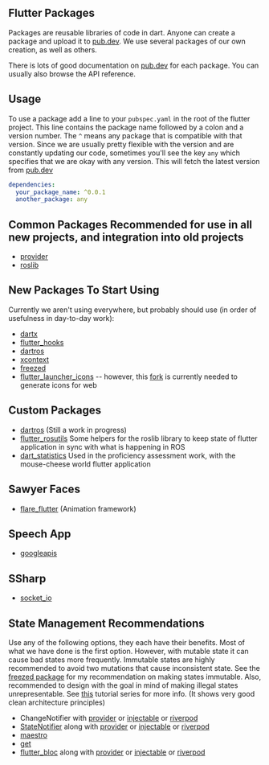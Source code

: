 ## Flutter Packages

Packages are reusable libraries of code in dart.
Anyone can create a package and upload it to [pub.dev](pub.dev).
We use several packages of our own creation, as well as others.

There is lots of good documentation on [pub.dev](pub.dev) for each package.
You can usually also browse the API reference.

## Usage

To use a package add a line to your `pubspec.yaml` in the root of the flutter project.
This line contains the package name followed by a colon and a version number.
The `^` means any package that is compatible with that version.
Since we are usually pretty flexible with the version and are constantly updating our code,
sometimes you'll see the key `any` which specifies that we are okay with any version. 
This will fetch the latest version from [pub.dev](pub.dev)

```yaml
dependencies:
  your_package_name: ^0.0.1
  another_package: any
```

## Common Packages Recommended for use in all new projects, and integration into old projects

* [provider](pub.dev/packages/provider)
* [roslib](pub.dev/packages/roslib)

## New Packages To Start Using
Currently we aren't using everywhere, but probably should use (in order of usefulness in day-to-day work):
* [dartx](pub.dev/packages/dartx)
* [flutter_hooks](pub.dev/packages/flutter_hooks)
* [dartros](pub.dev/packages/dartros)
* [xcontext](pub.dev/packages/xcontext)
* [freezed](pub.dev/packages/freezed)
* [flutter_launcher_icons](pub.dev/packages/flutter_launcher_icons) -- however, this [fork](https://github.com/personalizedrefrigerator/flutter_launcher_icons) is currently needed to generate icons for web
  
## Custom Packages
* [dartros](pub.dev/packages/dartros) (Still a work in progress)
* [flutter_rosutils](pub.dev/packages/flutter_rosutils) Some helpers for the roslib library to keep state of flutter application in sync with what is happening in ROS
* [dart_statistics](pub.dev/packages/dart_statistics) Used in the proficiency assessment work, with the mouse-cheese world flutter application

## Sawyer Faces
* [flare_flutter](pub.dev/packages/flare_flutter) (Animation framework)

## Speech App
* [googleapis](pub.dev/packages/googleapis)

## SSharp
* [socket_io](pub.dev/packages/socket_io)


## State Management Recommendations
Use any of the following options, they each have their benefits.
Most of what we have done is the first option. However, with mutable state it can cause bad states more frequently.
Immutable states are highly recommended to avoid two mutations that cause inconsistent state. 
See the [freezed package](pub.dev/packages/freezed) for my recommendation on making states immutable.
Also, recommended to design with the goal in mind of making illegal states unrepresentable. 
See [this](https://www.youtube.com/watch?v=RMiN59x3uH0&list=PLB6lc7nQ1n4iS5p-IezFFgqP6YvAJy84U) tutorial series for more info.
(It shows very good clean architecture principles) 

* ChangeNotifier with [provider](pub.dev/packages/provider) or [injectable](pub.dev/packages/injectable) or [riverpod](pub.dev/packages/riverpod)
* [StateNotifier](pub.dev/packages/state_notifier) along with [provider](pub.dev/packages/provider) or [injectable](pub.dev/packages/injectable) or [riverpod](pub.dev/packages/riverpod)
* [maestro](pub.dev/packages/maestro)
* [get](pub.dev/packages/get)
* [flutter_bloc](pub.dev/packages/flutter_bloc) along with [provider](pub.dev/packages/provider) or [injectable](pub.dev/packages/injectable) or [riverpod](pub.dev/packages/riverpod)